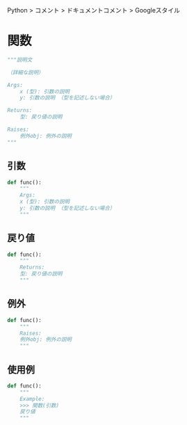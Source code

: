 Python > コメント > ドキュメントコメント > Googleスタイル
# 関数
```python
"""説明文

（詳細な説明）

Args:
	x (型): 引数の説明
	y: 引数の説明 （型を記述しない場合）

Returns:
	型: 戻り値の説明

Raises:
	例外obj: 例外の説明
"""
```

## 引数
```python
def func():
	"""
	Args:
	x (型): 引数の説明
	y: 引数の説明 （型を記述しない場合）
	"""
```

## 戻り値
```python
def func():
	"""
	Returns:
	型: 戻り値の説明
	"""
```

## 例外
```python
def func():
	"""
	Raises:
	例外obj: 例外の説明
	"""
```

## 使用例
```python
def func():
	"""
	Example:
	>>> 関数(引数)
	戻り値
	"""
```
